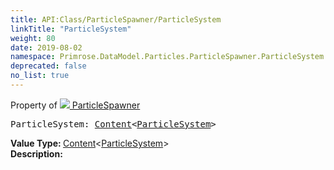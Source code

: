 ```yaml
---
title: API:Class/ParticleSpawner/ParticleSystem
linkTitle: "ParticleSystem"
weight: 80
date: 2019-08-02
namespace: Primrose.DataModel.Particles.ParticleSpawner.ParticleSystem
deprecated: false
no_list: true
---
```

Property of <a href="/docs/api-reference/Class/ParticleSpawner"><img src="/icons/silk/emitter.png"/>&nbsp;ParticleSpawner</a>
<pre class="method-declaration">
ParticleSystem: <a class="type" href="/docs/api-reference/Misc/Content">Content</a><<a class="type" href="/docs/api-reference/Asset/ParticleSystem">ParticleSystem</a>></pre>
<b>Value Type: </b>
<a class="type" href="/docs/api-reference/Misc/Content">Content</a><<a class="type" href="/docs/api-reference/Asset/ParticleSystem">ParticleSystem</a>>
<br/>
<b>Description: </b>
